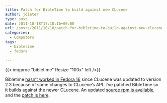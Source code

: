 ```yaml
---
title: Patch for BibleTime to build against new CLucene
author: jdieter
type: post
date: 2011-10-18T17:10:16+00:00
url: /posts/2011/10/18/patch-for-bibletime-to-build-against-new-clucene
categories:
  - Computers
tags:
  - bibletime
  - fedora

---
```

{{< imgproc "bibletime" Resize "100x" left />}}

Bibletime [hasn&#8217;t worked in Fedora 16][2] since CLucene was updated to version 2.3 because of some changes to CLucene&#8217;s API. I&#8217;ve patched BibleTime so it builds against the newer CLucene. An updated [source rpm is available][3], and the [patch is here][4].

 [2]: https://bugzilla.redhat.com/show_bug.cgi?id=715921
 [3]: http://www.lesbg.com/jdieter/bibletime-2.8.1-2.fc16.src.rpm
 [4]: http://www.lesbg.com/jdieter/bibletime-clucene2.patch
